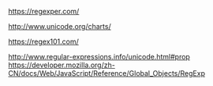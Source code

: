 <!--
 * @Author: Jackie long
 * @Date: 2020-07-31 09:07:31
 * @LastEditTime: 2020-07-31 09:09:14
 * @FilePath: \regex\read.md
 * @Description: Declare the module
--> 

<!-- 正则表达式形象化 -->
https://regexper.com/
<!-- 查unicode  -->
http://www.unicode.org/charts/

<!-- 正则检测 -->
https://regex101.com/


<!-- 相关文献 -->
http://www.regular-expressions.info/unicode.html#prop
https://developer.mozilla.org/zh-CN/docs/Web/JavaScript/Reference/Global_Objects/RegExp